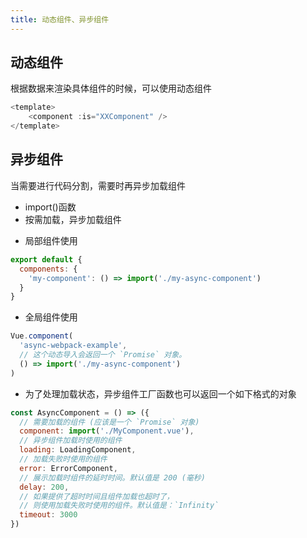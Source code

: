 ```yaml
---
title: 动态组件、异步组件
---
```



## 动态组件
根据数据来渲染具体组件的时候，可以使用动态组件

```js
<template>
    <component :is="XXComponent" />
</template>
```

## 异步组件
当需要进行代码分割，需要时再异步加载组件

* import()函数
* 按需加载，异步加载组件

- 局部组件使用
  
```js
export default {
  components: {
    'my-component': () => import('./my-async-component')
  }
}
```

- 全局组件使用
  
```js
Vue.component(
  'async-webpack-example',
  // 这个动态导入会返回一个 `Promise` 对象。
  () => import('./my-async-component')
)
```

- 为了处理加载状态，异步组件工厂函数也可以返回一个如下格式的对象

```js
const AsyncComponent = () => ({
  // 需要加载的组件 (应该是一个 `Promise` 对象)
  component: import('./MyComponent.vue'),
  // 异步组件加载时使用的组件
  loading: LoadingComponent,
  // 加载失败时使用的组件
  error: ErrorComponent,
  // 展示加载时组件的延时时间。默认值是 200 (毫秒)
  delay: 200,
  // 如果提供了超时时间且组件加载也超时了，
  // 则使用加载失败时使用的组件。默认值是：`Infinity`
  timeout: 3000
})
```